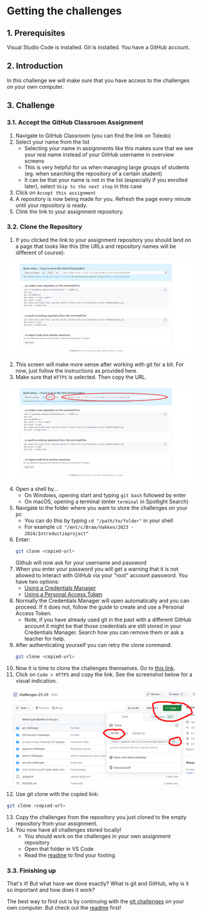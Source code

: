 # Getting the challenges

## 1. Prerequisites

Visual Studio Code is installed.
Git is installed.
You have a GitHub account.

## 2. Introduction

In this challenge we will make sure that you have access to the challenges on your own computer.

## 3. Challenge

### 3.1. Accept the GitHub Classroom Assignment

1. Navigate to GitHub Classroom (you can find the link on Toledo) 
1. Select your name from the list
    * Selecting your name in assignments like this makes sure that we see your real name instead of your GitHub username in overview screens
    * This is very helpful for us when managing large groups of students (eg. when searching the repository of a certain student)
    * It can be that your name is not in the list (especially if you enrolled later), select `Skip to the next step` in this case
1. Click on `Accept this assignment`
1. A repository is now being made for you. Refresh the page every minute until your repository is ready.
1. Clink the link to your assignment repository.

### 3.2. Clone the Repository

1. If you clicked the link to your assignment repository you should land on a page that looks like this (the URLs and repository names will be different of course):

<a href="./cloning-a-repository.png" target="_blank">
    <img src="./cloning-a-repository.png">
</a>

2. This screen will make more sense after working with git for a bit. For now, just follow the instructions as provided here.
3. Make sure that `HTTPS` is selected. Then copy the URL.

<a href="./cloning-a-repository-2.png" target="_blank">
    <img src="./cloning-a-repository-2.png">
</a>

4. Open a shell by...
     * On Windows, opening start and typing `git bash` followed by enter
     * On macOS, opening a terminal (enter `terminal` in Spotlight Search)
5. Navigate to the folder where you want to store the challenges on your pc
     * You can do this by typing `cd "/path/to/folder"` in your shell
     * For example `cd "/mnt/c/Bram/Vakken/2023 - 2024/Introductieproject"`
6. Enter:
   ```bash
   git clone <copied-url>
   ```
   Github will now ask for your username and password
7. When you enter your password you will get a warning that it is not allowed to interact with GitHub via your "root" account password. You have two options:
     * [Using a Credentials Manager](https://docs.github.com/en/get-started/getting-started-with-git/caching-your-github-credentials-in-git#git-credential-manager)
     * [Using a Personal Access Token](https://docs.github.com/en/authentication/keeping-your-account-and-data-secure/managing-your-personal-access-tokens#creating-a-personal-access-token-classic)
8. Normally the Credentials Manager will open automatically and you can proceed. If it does not, follow the guide to create and use a Personal Access Token.
     * Note, if you have already used git in the past with a different GitHub account it might be that those credentials are still stored in your Credentials Manager. Search how you can remove them or ask a teacher for help.
9. After authenticating yourself you can retry the clone command:
   ```bash
   git clone <copied-url>
   ```
10. Now it is time to clone the challenges themselves. Go to [this link](https://github.com/ucll-introductieproject/challenges-ao-23-24).
11. Click on `Code > HTTPS` and copy the link. See the screenshot below for a visual indication.

<a href="./cloning-the-challenges.png" target="_blank">
    <img src="./cloning-the-challenges.png">
</a>

12. Use git clone with the copied link:
   ```bash
   git clone <copied-url>
   ```
13. Copy the challenges from the repository you just cloned to the empty repository from your assignment.
14. You now have all challenges stored locally!
     * You should work on the challenges in your own assignment repository
     * Open that folder in VS Code
     * Read the [readme](./../../README.md) to find your footing

### 3.3. Finishing up

That's it! But what have we done exactly? What is git and GitHub, why is it so important and how does it work?

The best way to find out is by continuing with the [git challenges](./../../git-challenges/01-basics/description.md) on your own computer. But check out the [readme](./../../README.md) first!